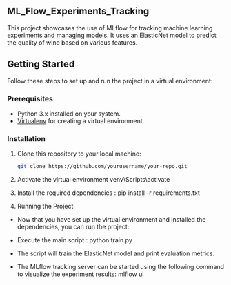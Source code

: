 ## ML_Flow_Experiments_Tracking

This project showcases the use of MLflow for tracking machine learning experiments and managing models. It uses an ElasticNet model to predict the quality of wine based on various features.

## Getting Started

Follow these steps to set up and run the project in a virtual environment:

### Prerequisites

- Python 3.x installed on your system.
- [Virtualenv](https://pypi.org/project/virtualenv/) for creating a virtual environment.

### Installation

1. Clone this repository to your local machine:

   ```bash
   git clone https://github.com/yourusername/your-repo.git
   
2. Activate the virtual environment
   venv\Scripts\activate

3. Install the required dependencies : pip install -r requirements.txt

4. Running the Project
- Now that you have set up the virtual environment and installed the dependencies, you can run the project:

- Execute the main script : python train.py

- The script will train the ElasticNet model and print evaluation metrics.

- The MLflow tracking server can be started using the following command to visualize the experiment results: mlflow ui
